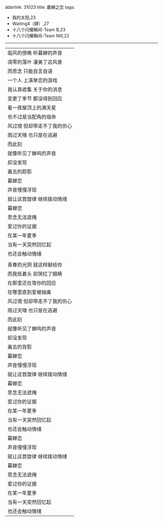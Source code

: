 abbrlink: 31023
title: 暮蝉之恋
tags:
  - 我的太阳,23
  - Waiting4（肆）,27
  - 十八个闪耀瞬间-Team B,23
  - 十八个闪耀瞬间-Team NIII,22
---
|      |
|--|
|临风的傍晚 听暮蝉的声音|
|凋零的落叶 凄美了这风景|
|而思念 只能自言自语|
|一个人 上演单恋的游戏|
|我认真收集 关于你的消息|
|变更了季节 都没得到回应|
|看一夜屋顶上的满天星|
|也不过是当配角的宿命|
|风过境 但却带走不了我的伤心|
|雨过天晴 也只是在逃避|
|而此刻|
|就像听见了蝉鸣的声音|
|却没发现|
|离去的踪影|
|暮蝉恋|
|声音慢慢浮现|
|就让这首旋律 继续拨动情绪|
|暮蝉恋|
|思念无法遮掩|
|爱过你的证据|
|在某一年夏季|
|当有一天突然回忆起|
|也还会触动情绪|
|      |
|青春的光阴 就这样献给你|
|而我低着头 却哭红了眼睛|
|在那里还在等你的回应|
|在哪里直到爱被抽离|
|风过境 但却带走不了我的伤心|
|雨过天晴 也只是在逃避|
|而此刻|
|就像听见了蝉鸣的声音|
|却没发现|
|离去的背影|
|暮蝉恋|
|声音慢慢浮现|
|就让这首旋律 继续拨动情绪|
|暮蝉恋|
|思念无法遮掩|
|爱过你的证据|
|在某一年夏季|
|当有一天突然回忆起|
|也还会触动情绪|
|暮蝉恋|
|声音慢慢浮现|
|就让这首旋律 继续拨动情绪|
|暮蝉恋|
|思念无法遮掩|
|爱过你的证据|
|在某一年夏季|
|当有一天突然回忆起|
|也还会触动情绪|